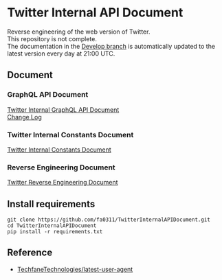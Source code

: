# Twitter Internal API Document

Reverse engineering of the web version of Twitter.  
This repository is not complete.  
The documentation in the [Develop branch](https://github.com/fa0311/TwitterInternalAPIDocument/tree/develop) is automatically updated to the latest version every day at 21:00 UTC.

## Document

### GraphQL API Document

[Twitter Internal GraphQL API Document](./docs/markdown/GraphQL.md)  
[Change Log](./docs/markdown/ChangeLog.md)

### Twitter Internal Constants Document

[Twitter Internal Constants Document](./docs/markdown/FreezeObject.md)

### Reverse Engineering Document

[Twitter Reverse Engineering Document](./docs/markdown/RE.md)

## Install requirements

```shell
git clone https://github.com/fa0311/TwitterInternalAPIDocument.git
cd TwitterInternalAPIDocument
pip install -r requirements.txt
```

## Reference

- [TechfaneTechnologies/latest-user-agent](https://github.com/TechfaneTechnologies/latest-user-agent)
